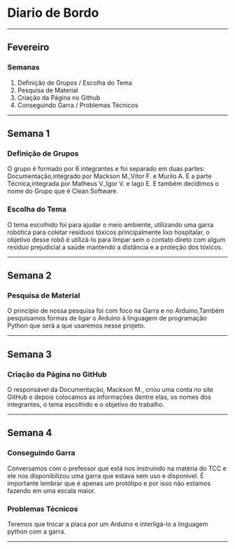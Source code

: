 # Diario de Bordo

---
## Fevereiro
### Semanas
1. Definição de Grupos / Escolha do Tema
2. Pesquisa de Material
3. Criação da Página no Github
4. Conseguindo Garra / Problemas Técnicos

---
## Semana 1
### Definição de Grupos

O grupo é formado por 6 integrantes e foi separado em duas partes:
Documentação,integrado por Mackson M.,Vitor F. e Murilo A. E a parte Técnica,integrada por Matheus V.,Igor V. e Iago E. E também decidimos o nome do Grupo que é Clean Software.

### Escolha do Tema

O tema escolhido foi para ajudar o meio ambiente, utilizando uma garra robótica para coletar resíduos tóxicos principalmente lixo hospitalar, o objetivo desse robô é utilizá-lo para limpar sem o contato direto com algum resíduo prejudicial a saúde mantendo a distância e a proteção dos tóxicos.

---

## Semana 2
### Pesquisa de Material

O princípio de nossa pesquisa foi com foco na Garra e no Arduino,Também pesquisamos formas de ligar o Arduino à linguagem de programação Python que será a que usaremos nesse projeto.

---

## Semana 3
### Criação da Página no GitHub

O responsável da Documentação, Mackson M., criou uma conta no site GitHub e depois colocamos as informações dentre elas, os nomes dos integrantes, o tema escolhido e o objetivo do trabalho.

---

## Semana 4
### Conseguindo Garra

Conversamos com o prefessor que está nos instruindo na matéria do TCC e ele nos disponibilizou uma garra que estava sem uso e disponivel. É importante lembrar que é apenas um protótipo e por isso não estamos fazendo em uma escala maior.

### Problemas Técnicos

Teremos que trocar a placa por um Arduino e interligá-lo a linguagem python com a garra.

---
